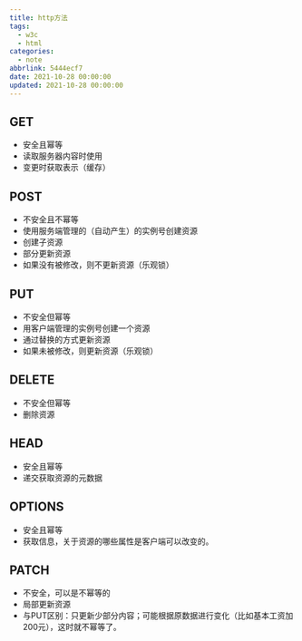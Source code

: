 ```yaml
---
title: http方法
tags:
  - w3c
  - html
categories:
  - note
abbrlink: 5444ecf7
date: 2021-10-28 00:00:00
updated: 2021-10-28 00:00:00
---
```

## GET

- 安全且幂等
- 读取服务器内容时使用
- 变更时获取表示（缓存）

## POST

- 不安全且不幂等
- 使用服务端管理的（自动产生）的实例号创建资源
- 创建子资源
- 部分更新资源
- 如果没有被修改，则不更新资源（乐观锁）

## PUT

- 不安全但幂等
- 用客户端管理的实例号创建一个资源
- 通过替换的方式更新资源
- 如果未被修改，则更新资源（乐观锁）

## DELETE

- 不安全但幂等
- 删除资源

## HEAD

- 安全且幂等
- 递交获取资源的元数据

## OPTIONS

- 安全且幂等
- 获取信息，关于资源的哪些属性是客户端可以改变的。

## PATCH

- 不安全，可以是不幂等的
- 局部更新资源
- 与PUT区别：只更新少部分内容；可能根据原数据进行变化（比如基本工资加200元），这时就不幂等了。





